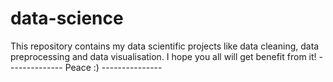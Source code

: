 # data-science
This repository contains my data scientific projects like data cleaning, data preprocessing and data visualisation.
I hope you all will get benefit from it!
-------------- Peace :) ---------------
